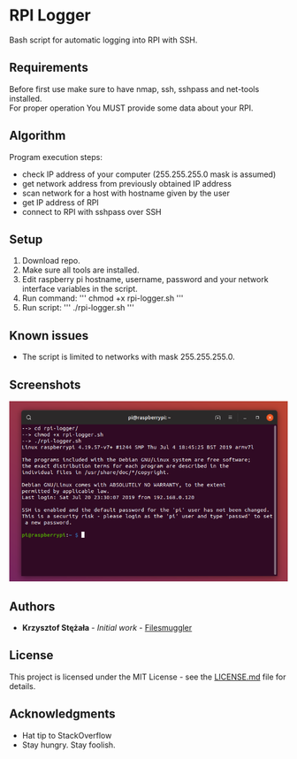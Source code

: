 # RPI Logger
Bash script for automatic logging into RPI with SSH.

## Requirements 
Before first use make sure to have nmap, ssh, sshpass and net-tools installed.  
For proper operation You MUST provide some data about your RPI.

## Algorithm
Program execution steps:
  - check IP address of your computer (255.255.255.0 mask is assumed)
  - get network address from previously obtained IP address
  - scan network for a host with hostname given by the user
  - get IP address of RPI 
  - connect to RPI with sshpass over SSH

## Setup

1. Download repo.
2. Make sure all tools are installed.
3. Edit raspberry pi hostname, username, password and your network interface variables in the script.
4. Run command:
'''
chmod +x rpi-logger.sh
'''
5. Run script:
'''
./rpi-logger.sh
'''

## Known issues

- The script is limited to networks with mask 255.255.255.0.

## Screenshots

![RPI Logger Execution](screenshots/rpi-logger.png)

## Authors

* **Krzysztof Stężała** - *Initial work* - [Filesmuggler](https://github.com/filesmuggler)

## License

This project is licensed under the MIT License - see the [LICENSE.md](LICENSE.md) file for details.

## Acknowledgments

* Hat tip to StackOverflow
* Stay hungry. Stay foolish.

